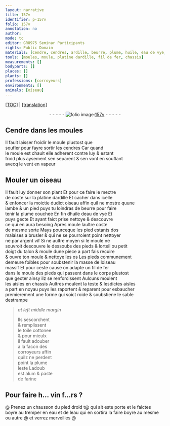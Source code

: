 ```yaml
---
layout: narrative
title: 157v
identifier: p-157v
folio: 157v
annotation: no
author:
mode: tc
editor: GR8975 Seminar Participants
rights: Public Domain
materials: [Cendre, cendres, ardille, beurre, plume, huile, eau de vye, argent vif, fil de fer, toile cottonee, alum, paste de farine, eau]
tools: [moules, moule, platine dardille, fil de fer, chassis]
measurements: []
bodyparts: []
places: []
plants: []
professions: [corroyeurs]
environments: []
animals: [oiseau]
---
```


<p><a href="{{ site.baseurl }}/diplomatic/">[TOC]</a> | <a href="{{ site.baseurl }}/texts/p-157v_tl/" target="_blank">[translation]</a></p><div class="folio" align="center">- - - - - <a href="http://gallica.bnf.fr/ark:/12148/btv1b10500001g/f320.image" target="_blank"><img src="https://cu-mkp.github.io/2017-workshop-edition/assets/photo-icon.png" alt="folio image: " style="display:inline-block; margin-bottom:-3px;"/>157v</a> - - - - - </div>  
  

## <span class="m">Cendre</span> dans les <span class="tl">moules</span>

 
Il fault laisser froidir le <span class="tl">moule</span> plustost que<br/> soufler pour fayre sortir les <span class="m">cendres</span> Car quand<br/> le <span class="tl">moule</span> est chault elle adherent contre luy & esta<span class="exp">n</span>t<br/> froid plus aysem<span class="exp">ent</span> sen separent & sen vont en souflant<br/> avecq le vent en vapeur
 
 
  

## Mouler un <span class="al">oiseau</span>

 
Il fault luy donner son plant Et pour ce faire le mectre<br/> de coste sur la <span class="tl">platine d<span class="m">ardille</span></span> Et cacher dans icelle<br/> & enfoncer la moictie dudict <span class="al">oiseau</span> <span class="add">affin</span> quil ne mostre quune<br/> iambe & un pied puys tu loindras de <span class="m">beurre</span> pour faire<br/> tenir la <span class="m">plume</span> couchee En fin <span class="del">d<span class="m">huile</span></span> d<span class="m">eau de vye</span> Et<br/> puys gecte Et ayant faict prise nettoye & descouvre<br/> ce qui en aura besoing Apres moule laultre coste<br/> de mesme sorte Mays pourceque les pied estants dos<br/> malaises a brusler & qui ne se pourroient point nettoyer<br/> ne par <span class="m">argent vif</span> <span class="del">Si</span> ne aultre moyen si le <span class="tl">moule</span> ne<br/> souvroit descouvre le dessoubs des pieds & lorteil ou petit<br/> doigt du talon & moule dune piece a part fais recuire<br/> & ouvre ton <span class="tl">moule</span> & nettoye les os Les pieds co<span class="exp">mmun</span>ement<br/> demeure foibles pour soubstenir la masse de l<span class="al">oiseau</span><br/> massif Et pour ceste cause on adapte un <span class="tl"><span class="m">fil de fer</span></span><br/> dans le <span class="tl">moule</span> des pieds qui passent dans le corps plustost<br/> que gecter ainsy ilz se renforcissent Aulcuns moulent<br/> les aisles en <span class="tl">chassis</span> Aultres moulent la teste & lesdictes aisles<br/> a part en noyau puys les raportent & reparent pour esbaucher<br/> premierem<span class="x"><span class="exp">ent</span></span> une forme qui soict roide & soubstiene le sable<br/> destrampe
 
> *at left middle margin*
> 
> 
>  Ils sescorchent<br/> & remplissent<br/> le <span class="m">toile cottonee</span><br/> & pour mieulx<br/> il fault adouber<br/> a la facon des<br/> <span class="pro">corroyeurs</span> affin<br/> quilz ne perdent<br/> point la <span class="m">plume</span><br/> leste Ladoub<br/> est <span class="m">alum</span> & <span class="m">paste<br/> de farine</span>
 
 
  

## Po<span class="exp">ur</span> f<span class="exp">air</span>e h<span class="exp">…</span> vin f<span class="exp">…</span>rs <span class="x">?</span>

 @ 
Prenez un chausson du pied droid <span class="add">t</span>@ qui ait este porte et le faictes<br/> <span class="del">boyre au</span> tremper en <span class="m">eau</span> et de l<span class="m">eau</span> q<span class="exp">u</span>i en sortira la f<span class="exp">air</span>e boyre au mesme<br/> ou autre @ et v<span class="exp">er</span>rez merveilles @
 
